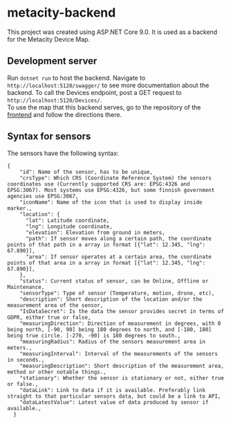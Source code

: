 # metacity-backend

This project was created using ASP.NET Core 9.0. It is used as a backend for the Metacity Device Map.

## Development server

Run `dotnet run` to host the backend. Navigate to `http://localhost:5120/swagger/` to see more documentation about the backend. To call the Devices endpoint, post a GET request to `http://localhost:5120/Devices/`.
<br />
To use the map that this backend serves, go to the repository of the [frontend](https://github.com/aif-software/metacity-sensor-map) and follow the directions there.

## Syntax for sensors

The sensors have the following syntax:

```
{
    "id": Name of the sensor, has to be unique,
    "crsType": Which CRS (Coordinate Reference System) the sensors coordinates use (Currently supported CRS are: EPSG:4326 and EPSG:3067). Most systems use EPSG:4326, but some finnish government agencies use EPSG:3067,
    "iconName": Name of the icon that is used to display inside marker.,
    "location": {
      "lat": Latitude coordinate,
      "lng": Longitude coordinate,
      "elevation": Elevation from ground in meters,
      "path": If sensor moves along a certain path, the coordinate points of that path in a array in format [{"lat": 12.345, "lng": 67.890}],
      "area": If sensor operates at a certain area, the coordinate points of that area in a array in format [{"lat": 12.345, "lng": 67.890}],
    },
    "status": Current status of sensor, can be Online, Offline or Maintenance,
    "sensorType": Type of sensor (Temperature, motion, drone, etc),
    "description": Short description of the location and/or the measurement area of the sensor,
    "IsDataSecret": Is the data the sensor provides secret in terms of GDPR, either true or false,
    "measuringDirection": Direction of measurement in degrees, with 0 being north, [-90, 90] being 180 degrees to north, and [-180, 180] being true circle. [-270, -90] is 180 degrees to south.,
    "measuringRadius": Radius of the sensors measurement area in meters.,
    "measuringInterval": Interval of the measurements of the sensors in seconds.,
    "measuringDescription": Short description of the measurement area, method or other notable things.,
    "stationary": Whether the sensor is stationary or not, either true or false.,
    "dataLink": Link to data if it is available. Preferably link straight to that particular sensors data, but could be a link to API,
    "dataLatestValue": Latest value of data produced by sensor if available.,
  }
```
